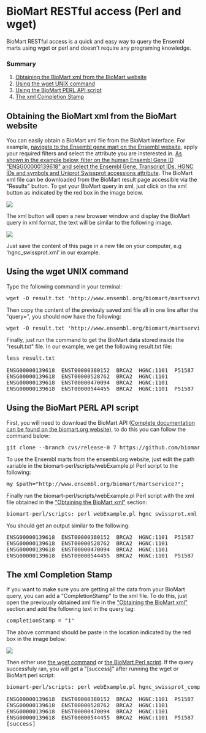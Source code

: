 # BioMart RESTful access (Perl and wget)

BioMart RESTful access is a quick and easy way to query the Ensembl marts using wget or perl and doesn't require any programing knowledge.

### Summary

1.  [Obtaining the BioMart xml from the BioMart website](#biomartxml)
2.  [Using the wget UNIX command](#wget)
3.  [Using the BioMart PERL API script](#biomartperlapi)
4.  [The xml Completion Stamp](#completionstamp)

## Obtaining the BioMart xml from the BioMart website

You can easily obtain a BioMart xml file from the BioMart interface. For example, [navigate to the Ensembl gene mart on the Ensembl website](http://www.ensembl.org/biomart), apply your required filters and select the attribute you are insterested in. [As shown in the example below, filter on the human Ensembl Gene ID "ENSG00000139618" and select the Ensembl Gene, Transcript IDs, HGNC IDs and symbols and Uniprot Swissprot accessions attribute](http://www.ensembl.org/biomart/martview?VIRTUALSCHEMANAME=default&ATTRIBUTES=hsapiens_gene_ensembl.default.feature_page.ensembl_gene_id|hsapiens_gene_ensembl.default.feature_page.ensembl_transcript_id|hsapiens_gene_ensembl.default.feature_page.hgnc_symbol|hsapiens_gene_ensembl.default.feature_page.hgnc_id|hsapiens_gene_ensembl.default.feature_page.uniprot_swissprot&FILTERS=hsapiens_gene_ensembl.default.filters.ensembl_gene_id.ENSG00000139618&VISIBLEPANEL=resultspanel). The BioMart xml file can be downloaded from the BioMart result page accessible via the "Results" button. To get your BioMart query in xml, just click on the xml button as indicated by the red box in the image below.

[![](http://www.ensembl.org/img/biomart_xml.png)](www.ensembl.org/biomart/martview?VIRTUALSCHEMANAME=default&ATTRIBUTES=hsapiens_gene_ensembl.default.feature_page.ensembl_gene_id|hsapiens_gene_ensembl.default.feature_page.ensembl_transcript_id|hsapiens_gene_ensembl.default.feature_page.hgnc_symbol|hsapiens_gene_ensembl.default.feature_page.hgnc_id|hsapiens_gene_ensembl.default.feature_page.uniprot_swissprot&FILTERS=hsapiens_gene_ensembl.default.filters.ensembl_gene_id.ENSG00000139618&VISIBLEPANEL=resultspanel)

The xml button will open a new browser window and display the BioMart query in xml format, the text will be similar to the following image.

![](http://www.ensembl.org/img/biomart_xml2.png)

Just save the content of this page in a new file on your computer, e.g 'hgnc_swissprot.xml' in our example.

## Using the wget UNIX command

Type the following command in your terminal:

<pre class="code">wget -O result.txt 'http://www.ensembl.org/biomart/martservice?query=
</pre>

Then copy the content of the previouly saved xml file all in one line after the "query=", you should now have the following:

<pre class="code">wget -O result.txt 'http://www.ensembl.org/biomart/martservice?query=<?xml version="1.0" encoding="UTF-8"?><!DOCTYPE Query><Query  virtualSchemaName = "default" formatter = "TSV" header = "0" uniqueRows = "0" count = "" datasetConfigVersion = "0.6" ><Dataset name = "hsapiens_gene_ensembl" interface = "default" ><Filter name = "ensembl_gene_id" value = "ENSG00000139618"/><Attribute name = "ensembl_gene_id" /><Attribute name = "ensembl_transcript_id" /><Attribute name = "hgnc_symbol" /><Attribute name = "hgnc_id" /><Attribute name = "uniprot_swissprot" /></Dataset></Query>'
</pre>

Finally, just run the command to get the BioMart data stored inside the "result.txt" file. In our example, we get the following result.txt file:

<pre class="code">less result.txt

ENSG00000139618  ENST00000380152  BRCA2  HGNC:1101  P51587
ENSG00000139618  ENST00000528762  BRCA2  HGNC:1101
ENSG00000139618  ENST00000470094  BRCA2  HGNC:1101
ENSG00000139618  ENST00000544455  BRCA2  HGNC:1101  P51587
</pre>

<a name="biomartperlapi"></a>

## Using the BioMart PERL API script

First, you will need to download the BioMart API ([Complete documentation can be found on the biomart.org website](http://www.biomart.org/other/install-overview.html)), to do this you can follow the command below:

<pre class="code">git clone --branch cvs/release-0_7 https://github.com/biomart/biomart-perl
</pre>

To use the Ensembl marts from the ensembl.org website, just edit the path variable in the biomart-perl/scripts/webExample.pl Perl script to the following:

<pre class="code">my $path="http://www.ensembl.org/biomart/martservice?";
</pre>

Finally run the biomart-perl/scripts/webExample.pl Perl script with the xml file obtained in the ["Obtaining the BioMart xml"](#biomartxml) section:

<pre class="code">biomart-perl/scripts: perl webExample.pl hgnc_swissprot.xml
</pre>

You should get an output similar to the following:

<pre class="code">ENSG00000139618  ENST00000380152  BRCA2  HGNC:1101  P51587
ENSG00000139618  ENST00000528762  BRCA2  HGNC:1101
ENSG00000139618  ENST00000470094  BRCA2  HGNC:1101
ENSG00000139618  ENST00000544455  BRCA2  HGNC:1101  P51587
</pre>


## The xml Completion Stamp

If you want to make sure you are getting all the data from your BioMart query, you can add a "CompletionStamp" to the xml file. To do this, just open the previously obtained xml file in the ["Obtaining the BioMart xml"](#biomartxml) section and add the following text in the query tag:

<pre class="code">completionStamp = "1"
</pre>

The above command should be paste in the location indicated by the red box in the image below:

![](http://www.ensembl.org/img/biomart_completion_stamp.png)

Then either use [the wget command](#wget) or [the BioMart Perl script](#biomartperlapi). If the query successfuly ran, you will get a "[success]" after running the wget or BioMart perl script:

<pre class="code">biomart-perl/scripts: perl webExample.pl hgnc_swissprot_completionstamp.xml

ENSG00000139618  ENST00000380152  BRCA2  HGNC:1101  P51587
ENSG00000139618  ENST00000528762  BRCA2  HGNC:1101
ENSG00000139618  ENST00000470094  BRCA2  HGNC:1101
ENSG00000139618  ENST00000544455  BRCA2  HGNC:1101  P51587
[success]
</pre>
